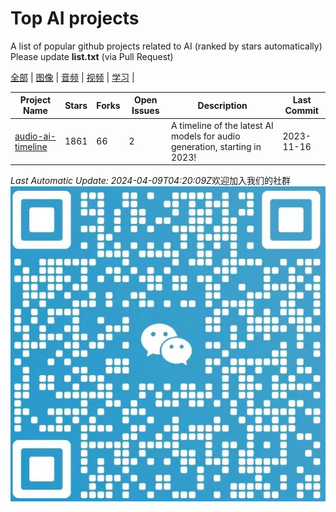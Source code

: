 # Top AI projects
A list of popular github projects related to AI (ranked by stars automatically)
Please update **list.txt** (via Pull Request)

<a href="./README.md">全部</a> |   <a href="./READMEpicture.md">图像</a> |   <a href="./READMEaudio.md">音频</a> | <a href="./READMEvideo.md">视频</a> | <a href="./READMElearn.md">学习</a> | 

| Project Name | Stars | Forks | Open Issues | Description | Last Commit |
| ------------ | ----- | ----- | ----------- | ----------- | ----------- |
| [audio-ai-timeline](https://github.com/archinetai/audio-ai-timeline) | 1861 | 66 | 2 | A timeline of the latest AI models for audio generation, starting in 2023! | 2023-11-16 |

*Last Automatic Update: 2024-04-09T04:20:09Z*欢迎加入我们的社群 ![](https://raw.githubusercontent.com/mouuii/picture/master/weichat.jpg) 